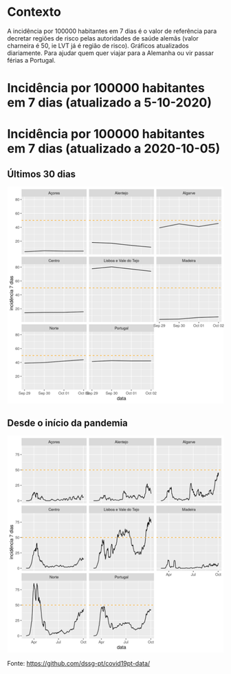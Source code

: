 # Contexto
A incidência por 100000 habitantes em 7 dias é o valor de referência para decretar regiões de risco pelas autoridades de saúde alemãs (valor charneira é 50, ie LVT já é região de risco). Gráficos atualizados diariamente. Para ajudar quem quer viajar para a Alemanha ou vir passar férias a Portugal.

# Incidência por 100000 habitantes em 7 dias (atualizado a 5-10-2020)
# Incidência por 100000 habitantes em 7 dias (atualizado a 2020-10-05)
## Últimos 30 dias

![alt text](https://github.com/jmigueldelgado/covid-incidence-portugal/blob/master/incidencia_ultimos_7_dias.png?raw=true)

## Desde o início da pandemia

![alt text](https://github.com/jmigueldelgado/covid-incidence-portugal/blob/master/incidencia.png?raw=true)

Fonte: https://github.com/dssg-pt/covid19pt-data/
